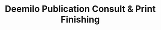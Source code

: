 ---
title: "Deemilo Publication Consult & Print Finishing"
url: /accra/deemilo-publication-consult-und-print-finishing/
shop: Kopieren
---